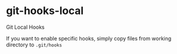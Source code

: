 # git-hooks-local
Git Local Hooks

If you want to enable specific hooks, simply copy files from working directory to `.git/hooks`
